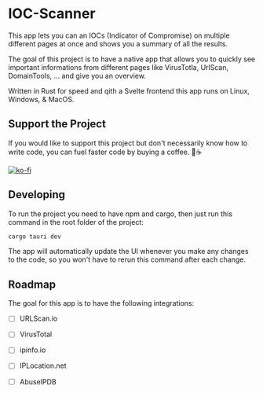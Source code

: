# IOC-Scanner

This app lets you can an IOCs (Indicator of Compromise) on multiple different pages at once and shows you a summary of all the results. 

The goal of this project is to have a native app that allows you to quickly see important informations from different pages like VirusTotla, UrlScan, DomainTools, ... and give you an overview. 

Written in Rust for speed and qith a Svelte frontend this app runs on Linux, Windows, & MacOS. 

## Support the Project

If you would like to support this project but don't necessarily know how to write code, you can fuel faster code by buying a coffee. 🥰☕️

[![ko-fi](https://ko-fi.com/img/githubbutton_sm.svg)](https://ko-fi.com/D1D3GCTJP)

## Developing

To run the project you need to have npm and cargo, then just run this command in the root folder of the project:


```bash
cargo tauri dev
```

The app will automatically update the UI whenever you make any changes to the code, so you won't have to rerun this command after each change.

## Roadmap

The goal for this app is to have the following integrations:

- [ ] URLScan.io
- [ ] VirusTotal 
- [ ] ipinfo.io
- [ ] IPLocation.net
- [ ] AbuseIPDB

